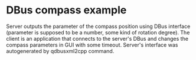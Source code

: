 # DBus compass example
Server outputs the parameter of the compass position using DBus interface (parameter is supposed to be a number, some kind of rotation degree). The client is an application that connects to the server's DBus and changes the compass parameters in GUI with some timeout. Server's interface was autogenerated by qdbusxml2cpp command. 
